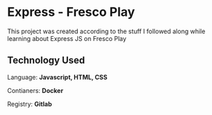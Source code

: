 # Express - Fresco Play

This project was created according to the stuff I followed along while learning about Express JS on Fresco Play

## Technology Used

Language: **Javascript, HTML, CSS**

Contianers: __Docker__

Registry: __Gitlab__


